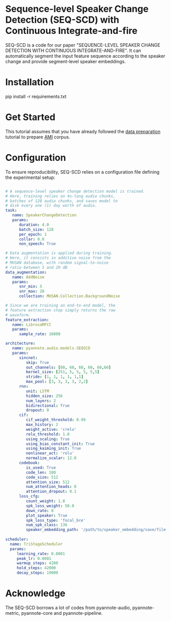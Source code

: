 # Sequence-level Speaker Change Detection (SEQ-SCD) with Continuous Integrate-and-fire
SEQ-SCD is a code for our paper "SEQUENCE-LEVEL SPEAKER CHANGE DETECTION WITH CONTINUOUS INTEGRATE-AND-FIRE". It can automatically segment the input feature sequence according to the speaker change and provide segment-level speaker embeddings.

# Installation
pip install -r requirements.txt

# Get Started
This tutorial assumes that you have already followed the [data preparation](https://github.com/pyannote/pyannote-audio/tree/master/tutorials/data_preparation) tutorial to prepare [AMI](http://groups.inf.ed.ac.uk/ami/corpus) corpus. 

# Configuration
To ensure reproducibility, SEQ-SCD relies on a configuration file defining the experimental setup:

```yaml

# A sequence-level speaker change detection model is trained. 
# Here, training relies on 4s-long audio chunks,
# batches of 128 audio chunks, and saves model to
# disk every one (1) day worth of audio.
task:
   name: SpeakerChangeDetection
   params:
      duration: 4.0
      batch_size: 128
      per_epoch: 1
      collar: 0.0
      non_speech: True

# Data augmentation is applied during training.
# Here, it consists in additive noise from the
# MUSAN database, with random signal-to-noise
# ratio between 5 and 20 dB
data_augmentation:
   name: AddNoise
   params:
      snr_min: 5
      snr_max: 20
      collection: MUSAN.Collection.BackgroundNoise

# Since we are training an end-to-end model, the
# feature extraction step simply returns the raw
# waveform.
feature_extraction:
   name: LibrosaMFCC
   params:
      sample_rate: 16000

architecture:
   name: pyannote.audio.models.SEQSCD
   params:
      sincnet:
         skip: True
         out_channels: [80, 60, 60, 60, 60,60]
         kernel_size: [251, 5, 5, 5, 5,5]
         stride: [1, 1, 1, 1, 1,1]
         max_pool: [3, 3, 3, 3, 2,2]
      rnn:
         unit: LSTM
         hidden_size: 256
         num_layers: 2
         bidirectional: True
         dropout: 0
      cif:
         cif_weight_threshold: 0.99
         max_history: 2
         weight_active: 'crelu'
         relu_threshold: 1.0
         using_scaling: True
         using_bias_constant_init: True
         using_kaiming_init: True
         nonlinear_act: 'relu'
         normalize_scalar: 12.0
      codebook:
         is_used: True
         code_len: 100
         code_size: 512
         attention_size: 512
         num_attention_heads: 8
         attention_dropout: 0.1
      loss_cfg:
         count_weight: 1.0
         spk_loss_weight: 50.0
         down_rate: 8
         plot_speaker: True
         spk_loss_type: 'focal_bce'
         num_spk_class: 136
         speaker_embedding_path: '/path/to/speaker_embedding/save/file'
         
scheduler:
  name: TriStageScheduler
  params:
     learning_rate: 0.0001
     peak_lr: 0.0001
     warmup_steps: 4200
     hold_steps: 42000
     decay_steps: 19000
```
# Acknowledge
The SEQ-SCD borrows a lot of codes from pyannote-audio, pyannote-metric, pyannote-core and pyannote-pipeline.
